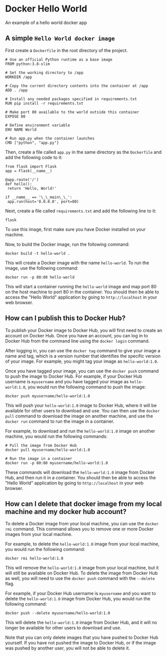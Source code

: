 # Docker Hello World
An example of a hello world docker app

## A simple `Hello World docker image` 

First create a `Dockerfile` in the root directory of the project.


```
# Use an official Python runtime as a base image
FROM python:3.8-slim

# Set the working directory to /app
WORKDIR /app

# Copy the current directory contents into the container at /app
ADD . /app

# Install any needed packages specified in requirements.txt
RUN pip install -r requirements.txt

# Make port 80 available to the world outside this container
EXPOSE 80

# Define environment variable
ENV NAME World

# Run app.py when the container launches
CMD ["python", "app.py"]
```
Then, create a file called `app.py` in the same directory as the `Dockerfile` and add the following code to it:


```
from flask import Flask
app = Flask(__name__)

@app.route('/')
def hello():
 return 'Hello, World!'

if __name__ == '\_\_main\_\_':
 app.run(host='0.0.0.0', port=80)
```
Next, create a file called `requirements.txt` and add the following line to it:


```
flask
```

To use this image, first make sure you have Docker installed on your machine.

Now, to build the Docker image, run the following command:


```
docker build -t hello-world .
```
This will create a Docker image with the name `hello-world`. To run the image, use the following command:


```
docker run -p 80:80 hello-world
```
This will start a container running the `hello-world` image and map port 80 on the host machine to port 80 in the container. You should then be able to access the "Hello World" application by going to `http://localhost` in your web browser.

## How can I publish this to Docker Hub?

To publish your Docker image to Docker Hub, you will first need to create an account on Docker Hub. Once you have an account, you can log in to Docker Hub from the command line using the `docker login` command.

After logging in, you can use the `docker tag` command to give your image a name and tag, which is a version number that identifies the specific version of your image. For example, you might tag your image as `hello-world:1.0`.

Once you have tagged your image, you can use the `docker push` command to push the image to Docker Hub. For example, if your Docker Hub username is `myusername` and you have tagged your image as `hello-world:1.0`, you would run the following command to push the image:


```
docker push myusername/hello-world:1.0
```
This will push your `hello-world:1.0` image to Docker Hub, where it will be available for other users to download and use. You can then use the `docker pull` command to download the image on another machine, and use the `docker run` command to run the image in a container.

For example, to download and run the `hello-world:1.0` image on another machine, you would run the following commands:


```
# Pull the image from Docker Hub
docker pull myusername/hello-world:1.0

# Run the image in a container
docker run -p 80:80 myusername/hello-world:1.0
```
These commands will download the `hello-world:1.0` image from Docker Hub, and then run it in a container. You should then be able to access the "Hello World" application by going to `http://localhost` in your web browser.

## How can I delete that docker image from my local machine and my docker hub account?

To delete a Docker image from your local machine, you can use the `docker rmi` command. This command allows you to remove one or more Docker images from your local machine.

For example, to delete the `hello-world:1.0` image from your local machine, you would run the following command:


```
docker rmi hello-world:1.0
```
This will remove the `hello-world:1.0` image from your local machine, but it will still be available on Docker Hub. To delete the image from Docker Hub as well, you will need to use the `docker push` command with the `--delete` flag.

For example, if your Docker Hub username is `myusername` and you want to delete the `hello-world:1.0` image from Docker Hub, you would run the following command:


```
docker push --delete myusername/hello-world:1.0
```
This will delete the `hello-world:1.0` image from Docker Hub, and it will no longer be available for other users to download and use.

Note that you can only delete images that you have pushed to Docker Hub yourself. If you have not pushed the image to Docker Hub, or if the image was pushed by another user, you will not be able to delete it.

